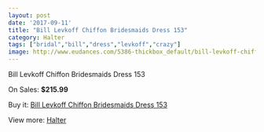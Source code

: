 ```yaml
---
layout: post
date: '2017-09-11'
title: "Bill Levkoff Chiffon Bridesmaids Dress 153"
category: Halter
tags: ["bridal","bill","dress","levkoff","crazy"]
image: http://www.eudances.com/5386-thickbox_default/bill-levkoff-chiffon-bridesmaids-dress-153.jpg
---
```

Bill Levkoff Chiffon Bridesmaids Dress 153

On Sales: **$215.99**
<a href="https://www.eudances.com/en/halter/1836-bill-levkoff-chiffon-bridesmaids-dress-153.html"><amp-img layout="responsive" width="600" height="600" src="//www.eudances.com/5386-thickbox_default/bill-levkoff-chiffon-bridesmaids-dress-153.jpg" alt="Bill Levkoff Chiffon Bridesmaids Dress 153 0" /></a>

Buy it: [Bill Levkoff Chiffon Bridesmaids Dress 153](https://www.eudances.com/en/halter/1836-bill-levkoff-chiffon-bridesmaids-dress-153.html "Bill Levkoff Chiffon Bridesmaids Dress 153")

View more: [Halter](https://www.eudances.com/en/19-halter "Halter")